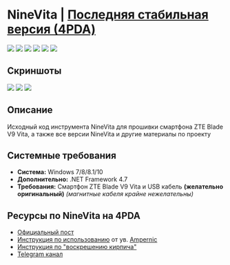 # NineVita | [Последняя стабильная версия (4PDA)](https://4pda.to/forum/index.php?act=findpost&pid=91409816&anchor=Spoil-91409816-3)

[![](https://img.shields.io/badge/OS-Windows-informational?logo=windows)](https://github.com/Zalexanninev15/NineVita)
[![](https://img.shields.io/badge/.NET-Framework_4.7-4E2ACD.svg)](https://dotnet.microsoft.com/download/dotnet-framework/net47)
[![](https://img.shields.io/badge/written_on-CSharp-239120.svg?logo=csharp)](https://github.com/Zalexanninev15/NineVita)
[![](https://img.shields.io/badge/release-v3.11-blue.svg)](https://4pda.to/forum/index.php?act=findpost&pid=91409816&anchor=Spoil-91409816-3) 
[![](https://img.shields.io/badge/downloads-275+-CEA71A.svg)](https://4pda.to/forum/index.php?act=findpost&pid=91409816&anchor=Spoil-91409816-3)
[![](https://img.shields.io/badge/license-MIT-blue.svg)](LICENSE)

## Скриншоты

![](https://ds-blobs-1.cdn.devapps.ru/18986988.png)
![](https://ds-blobs-1.cdn.devapps.ru/18987251.png)
![](https://i.ibb.co/QXD5df4/image.png)

## Описание

Исходный код инструмента NineVita для прошивки смартфона ZTE Blade V9 Vita, а также все версии NineVita и другие материалы по проекту

## Системные требования

* **Система:** Windows 7/8/8.1/10
* **Дополнительно:** .NET Framework 4.7
* **Требования:** Смартфон ZTE Blade V9 Vita и USB кабель **(желательно оригинальный)** _(магнитные кабеля крайне нежелательны)_

## Ресурсы по NineVita на 4PDA

* [Официальный пост](https://4pda.to/forum/index.php?s=&showtopic=952274&view=findpost&p=91409816)
* [Инструкция по использованию](https://4pda.to/forum/index.php?showtopic=952274&st=1160#entry93481168) от ув. [Ampernic](https://4pda.to/forum/index.php?showuser=8633511)
* [Инструкция по "воскрешению кирпича"](https://4pda.to/forum/index.php?s=&showtopic=952274&view=findpost&p=94081175)
* [Telegram канал](https://t.me/ZTEBV9VitaNews)
